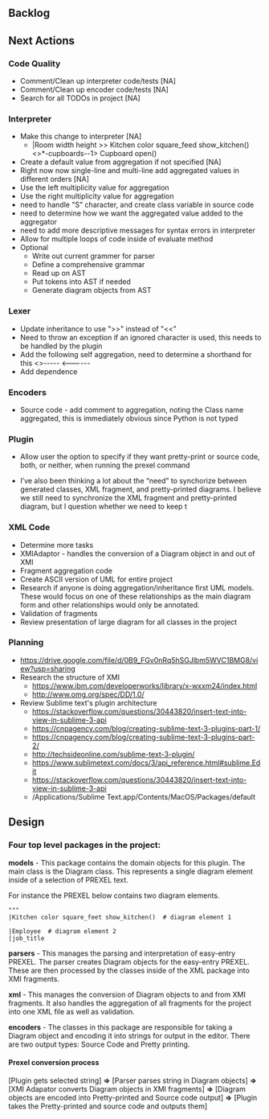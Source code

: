 ## Backlog

## Next Actions

### Code Quality

* Comment/Clean up interpreter code/tests [NA]
* Comment/Clean up encoder code/tests [NA]
* Search for all TODOs in project [NA]

### Interpreter

* Make this change to interpreter [NA]
    * |Room width height >> Kitchen color square_feed show_kitchen() <>*-cupboards--1> Cupboard open()
* Create a default value from aggregation if not specified [NA]
* Right now now single-line and multi-line add aggregated values in different orders [NA]
* Use the left multiplicity value for aggregation
* Use the right multiplicity value for aggregation
* need to handle "S" character, and create class variable in source code
* need to determine how we want the aggregated value added to the aggregator
* need to add more descriptive messages for syntax errors in interpreter
* Allow for multiple loops of code inside of evaluate method
* Optional
    * Write out current grammer for parser
    * Define a comprehensive grammar
    * Read up on AST
    * Put tokens into AST if needed
    * Generate diagram objects from AST

### Lexer

* Update inheritance to use ">>" instead of "<<"
* Need to throw an exception if an ignored character is used, this needs to be handled by the plugin
* Add the following self aggregation, need to determine a shorthand for this
    <>-----
    <------
* Add dependence

### Encoders

* Source code - add comment to aggregation, noting the Class name aggregated,
this is immediately obvious since Python is not typed
    
### Plugin

* Allow user the option to specify if they want pretty-print or source code, 
both, or neither, when running the prexel command

* I’ve also been thinking a lot about the “need” to synchorize between 
generated classes, XML fragment, and pretty-printed diagrams. 
I believe we still need to synchronize the XML fragment and pretty-printed 
diagram, but I question whether we need to keep t

### XML Code

* Determine more tasks 
* XMIAdaptor - handles the conversion of a Diagram object in and out of XMI
* Fragment aggregation code
* Create ASCII version of UML for entire project
* Research if anyone is doing aggregation/inheritance first UML models. These would focus on 
one of these relationships as the main diagram form and other relationships would only be annotated.
* Validation of fragments
* Review presentation of large diagram for all classes in the project 

### Planning

* https://drive.google.com/file/d/0B9_FGv0nRq5hSGJlbm5WVC1BMG8/view?usp=sharing
* Research the structure of XMI
    * https://www.ibm.com/developerworks/library/x-wxxm24/index.html
    * http://www.omg.org/spec/DD/1.0/
* Review Sublime text's plugin architecture
    * https://stackoverflow.com/questions/30443820/insert-text-into-view-in-sublime-3-api
    * https://cnpagency.com/blog/creating-sublime-text-3-plugins-part-1/
    * https://cnpagency.com/blog/creating-sublime-text-3-plugins-part-2/
    * http://techsideonline.com/sublime-text-3-plugin/
    * https://www.sublimetext.com/docs/3/api_reference.html#sublime.Edit
    * https://stackoverflow.com/questions/30443820/insert-text-into-view-in-sublime-3-api
    * /Applications/Sublime Text.app/Contents/MacOS/Packages/default

## Design

### Four top level packages in the project:

**models** - This package contains the domain objects for this plugin. The main class
is the Diagram class. This represents a single diagram element inside of a selection of PREXEL
text. 

For instance the PREXEL below contains two diagram elements.

    """
    |Kitchen color square_feet show_kitchen()  # diagram element 1
    
    |Employee  # diagram element 2
    |job_title
    
**parsers** - This manages the parsing and interpretation of easy-entry PREXEL. 
The parser creates Diagram objects for the easy-entry PREXEL. These are then processed
by the classes inside of the XML package into XMI fragments.

**xml** - This manages the conversion of Diagram objects to and from XMI fragments.
It also handles the aggregation of all fragments for the project into one XML file as well
as validation.

**encoders** - The classes in this package are responsible for taking a Diagram object
and encoding it into strings for output in the editor. There are two output types:
Source Code and Pretty printing.

#### Prexel conversion process

[Plugin gets selected string] **=>** [Parser parses string in Diagram objects] **=>** [XMI Adapator converts
Diagram objects in XMI fragments] **=>** [Diagram objects are encoded into Pretty-printed and Source code
output] **=>** [Plugin takes the Pretty-printed and source code and outputs them]
